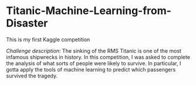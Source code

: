 # Titanic-Machine-Learning-from-Disaster

This is my first Kaggle competition

_Challenge description_: The sinking of the RMS Titanic is one of the most infamous shipwrecks in history.
In this competition, I was asked to complete the analysis of what sorts of people were likely to survive. In particular, I gotta apply the tools of machine learning to predict which passengers survived the tragedy.
